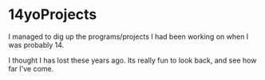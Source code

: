 # 14yoProjects
I managed to dig up the programs/projects I had been working on when I was probably 14.

I thought I has lost these years ago. Its really fun to look back, and see how far I've come.
